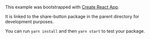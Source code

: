 This example was bootstrapped with [Create React App](https://github.com/facebook/create-react-app).

It is linked to the share-button package in the parent directory for development purposes.

You can run `yarn install` and then `yarn start` to test your package.
